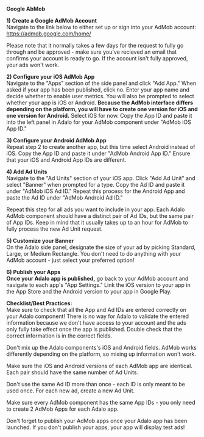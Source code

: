 **Google AbMob**

**1) Create a Google AdMob Account**  
Navigate to the link below to either set up or sign into your AdMob account:  
https://admob.google.com/home/

Please note that it normally takes a few days for the request to fully go through and be approved - make sure you've recieved an email that confirms your account is ready to go. If the account isn't fully approved, your ads won't work.


**2) Configure your iOS AdMob App**  
Navigate to the "Apps" section of the side panel and click "Add App." When asked if your app has been published, click no. Enter your app name and decide whether to enable user metrics. You will also be prompted to select whether your app is iOS or Android. **Because the AdMob interface differs depending on the platform, you will have to create one version for iOS and one version for Android.** Select iOS for now. Copy the App ID and paste it into the left panel in Adalo for your AdMob component under "AdMob iOS App ID."


**3) Configure your Android AdMob App**  
Repeat step 2 to create another app, but this time select Android instead of iOS. Copy the App ID and paste it under "AdMob Android App ID." Ensure that your iOS and Android App IDs are different. 


**4) Add Ad Units**  
Navigate to the "Ad Units" section of your iOS app. Click "Add Ad Unit" and select "Banner" when prompted for a type. Copy the Ad ID and paste it under "AdMob iOS Ad ID." Repeat this process for the Android App and paste the Ad ID under "AdMob Android Ad ID."

Repeat this step for all ads you want to include in your app. Each Adalo AdMob component should have a distinct pair of Ad IDs, but the same pair of App IDs. Keep in mind that it usually takes up to an hour for AdMob to fully process the new Ad Unit request. 


**5) Customize your Banner**  
On the Adalo side panel, designate the size of your ad by picking Standard, Large, or Medium Rectangle. You don't need to do anything with your AdMob account - just select your preferred option!


**6) Publish your Apps**  
**Once your Adalo app is published,** go back to your AdMob account and navigate to each app's "App Settings." Link the iOS version to your app in the App Store and the Android version to your app in Google Play.


**Checklist/Best Practices:**  
Make sure to check that all the App and Ad IDs are entered correctly on your Adalo component! There is no way for Adalo to validate the entered information because we don't have access to your account and the ads only fully take effect once the app is published. Double check that the correct information is in the correct fields.

Don't mix up the Adalo components's iOS and Android fields. AdMob works differently depending on the platform, so mixing up information won't work.

Make sure the iOS and Android versions of each AdMob app are identical. Each pair should have the same number of Ad Units. 

Don't use the same Ad ID more than once - each ID is only meant to be used once. For each new ad, create a new Ad Unit. 

Make sure every AdMob component has the same App IDs - you only need to create 2 AdMob Apps for each Adalo app.

Don't forget to publish your AdMob apps once your Adalo app has been launched. If you don't publish your apps, your app will display test ads!
